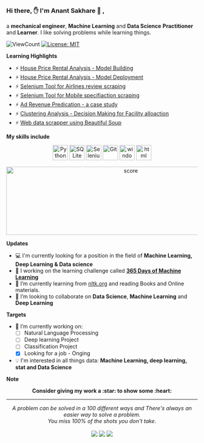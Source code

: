 ### Hi there, ✋ I'm Anant Sakhare 👨 ,

a **mechanical engineer**, **Machine Learning** and **Data Science** **Practitioner** and **Learner**. I like solving problems while learning things.

![ViewCount](https://views.whatilearened.today/views/github/senhorinfinito/Anant_Sakhare.svg?cache=remove)
[![License: MIT](https://img.shields.io/badge/License-MIT-Green.svg)](https://opensource.org/licenses/MIT)



**Learning Highlights**
- ⚡ [House Price Rental Analysis - Model Building](https://github.com/senhorinfinito/rental_price_analysis)
- ⚡ [House Price Rental Analysis - Model Deployment](https://github.com/senhorinfinito/rental_deployment)
- ⚡ [Selenium Tool for Airlines review scraping](https://github.com/senhorinfinito/scrappers/blob/main/air_india/data_scrapper.ipynb)
- ⚡ [Selenium Tool for Mobile specifiaction scraping](https://github.com/senhorinfinito/scrappers/blob/main/mobile_details/details_scrapping.py)
- ⚡ [Ad Revenue Predication - a case study](https://github.com/senhorinfinito/IITG_Summer_Analytics_Course)
- ⚡ [Clustering Analysis -  Decision Making for Facility alloaction](https://github.com/senhorinfinito/ibm_coursera_capstone/blob/master/week5/week5all.ipynb)
- ⚡ [Web data scrapper using Beautiful Soup](https://github.com/senhorinfinito/scrappers)

**My skills include**

<p align = 'center'>
  	<img title="Python" alt="Python" src="https://github.com/senhorinfinito/Anant_Sakhare/blob/main/assests/python.svg" width="40" height="40" />
  	<img title="SQLite" alt="SQLite" src="https://github.com/senhorinfinito/Anant_Sakhare/blob/main/assests/sqlite.svg" width="40" height="40" />
  	<img title="Selenium" alt="Selenium" src="https://github.com/senhorinfinito/Anant_Sakhare/blob/main/assests/selenium.svg" width="40" height="40" />
  	<img title="Git" alt="Git" src="https://github.com/senhorinfinito/Anant_Sakhare/blob/main/assests/git.svg" width="40" height="40" />
  	<img title="windows" alt="windows" src="https://github.com/senhorinfinito/Anant_Sakhare/blob/main/assests/windows.svg" width="40" height="40" />
  	<img title="html" alt="html" src="https://github.com/senhorinfinito/Anant_Sakhare/blob/main/assests/html-5.svg" width="40" height="40" />  
  
</p>

<p  align = 'center'>
  <img title = 'score' alt ='score' src="https://github-readme-stats.vercel.app/api?username=senhorinfinito&hide=prs,issues,contribs?username=senhorinfinito&count_private=true?username=senhorinfinito&show_icons=true&theme=radical" width = 640 height = 180 />
</p>
 
**Updates**

* 💻 I'm currently looking for a position in the field of **Machine Learning, Deep Learning & Data science**
* 📖 I working on the learning challenge called [**365 Days of Machine Learning**]()
* 🔗 I’m currently learning from [nltk.org](https://www.nltk.org/) and reading Books and Online materials.
* 👯 I’m looking to collaborate on **Data Science**, **Machine Learning** and **Deep Learning**

**Targets**
- 🔭 I’m currently working on:
	- [ ] Natural Language Processing 
	- [ ] Deep learning Project
	- [ ] Classification Project
	- [x] Looking for a job - Onging
- :bulb: I'm interested in all things data: **Machine Learning, deep learning, stat and Data Science**

**Note**

<p align="center">
	<strong>Consider giving my work a :star: to show some :heart:</strong>
</p>

<hr>
<p align="center">
   <i>A problem can be solved in a 100 different ways and There's always an easier way to solve a problem.</i>
   <br>
   <i>You miss 100% of the shots you don't take.</i>
   <br>
<br>
<a target="_blank" href="https://www.linkedin.com/in/anantsakhare/"><img src="https://img.shields.io/badge/-LinkedIn-0077B5?style=for-the-badge&logo=Linkedin&logoColor=white"></img></a>
<a target="_blank" href="mailto:imanantsakhare@gmail.com"><img src="https://img.shields.io/badge/-Gmail-D14836?style=for-the-badge&logo=Gmail&logoColor=white"></img></a>
<a target="_blank" href="mailto:imanantsakhare@gmail.com"><img src="https://img.shields.io/badge/-Kaggle-D14836?style=for-the-badge&logo=Kaggle&logoColor=white"></img></a>
<br>
</p>       






